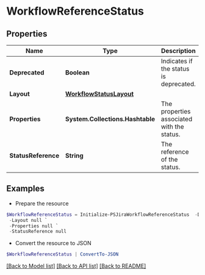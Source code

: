 # WorkflowReferenceStatus
## Properties

Name | Type | Description | Notes
------------ | ------------- | ------------- | -------------
**Deprecated** | **Boolean** | Indicates if the status is deprecated. | [optional] 
**Layout** | [**WorkflowStatusLayout**](WorkflowStatusLayout.md) |  | [optional] 
**Properties** | **System.Collections.Hashtable** | The properties associated with the status. | [optional] 
**StatusReference** | **String** | The reference of the status. | [optional] 

## Examples

- Prepare the resource
```powershell
$WorkflowReferenceStatus = Initialize-PSJiraWorkflowReferenceStatus  -Deprecated null `
 -Layout null `
 -Properties null `
 -StatusReference null
```

- Convert the resource to JSON
```powershell
$WorkflowReferenceStatus | ConvertTo-JSON
```

[[Back to Model list]](../README.md#documentation-for-models) [[Back to API list]](../README.md#documentation-for-api-endpoints) [[Back to README]](../README.md)

